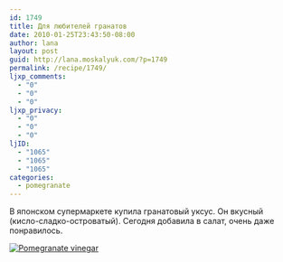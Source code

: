 ```yaml
---
id: 1749
title: Для любителей гранатов
date: 2010-01-25T23:43:50-08:00
author: lana
layout: post
guid: http://lana.moskalyuk.com/?p=1749
permalink: /recipe/1749/
ljxp_comments:
  - "0"
  - "0"
  - "0"
ljxp_privacy:
  - "0"
  - "0"
  - "0"
ljID:
  - "1065"
  - "1065"
  - "1065"
categories:
  - pomegranate
---
```

В японском супермаркете купила гранатовый уксус. Он вкусный (кисло-сладко-островатый). Сегодня добавила в салат, очень даже понравилось.

<a class="flickr-image alignnone" title="Pomegranate vinegar" href="http://www.flickr.com/photos/67405678@N00/4306086840/" target="_blank"><img src="http://farm5.static.flickr.com/4029/4306086840_ca9e19bf4e.jpg" alt="Pomegranate vinegar" /></a>